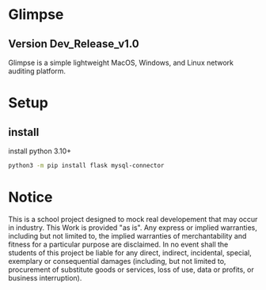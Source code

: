 # Glimpse
## Version Dev_Release_v1.0
Glimpse is a simple lightweight MacOS, Windows, and Linux network auditing platform.
# Setup
## install
install python 3.10+
```bash 
python3 -m pip install flask mysql-connector
```

# Notice
This is a school project designed to mock real developement that may occur in industry. 
This Work is provided "as is". Any express or implied warranties, including but not limited to, the implied warranties of merchantability and fitness for a particular purpose are disclaimed. In no event shall the students of this project be liable for any direct, indirect, incidental, special, exemplary or consequential damages (including, but not limited to, procurement of substitute goods or services, loss of use, data or profits, or business interruption).
